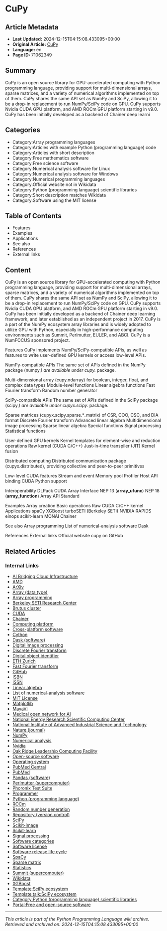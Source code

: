 # CuPy

## Article Metadata

- **Last Updated:** 2024-12-15T04:15:08.433095+00:00
- **Original Article:** [CuPy](https://en.wikipedia.org/wiki/CuPy)
- **Language:** en
- **Page ID:** 71062349

## Summary

CuPy is an open source library for GPU-accelerated computing with Python programming language, providing support for multi-dimensional arrays, sparse matrices, and a variety of numerical algorithms implemented on top of them.
CuPy shares the same API set as NumPy and SciPy, allowing it to be a drop-in replacement to run NumPy/SciPy code on GPU. CuPy supports Nvidia CUDA GPU platform, and AMD ROCm GPU platform starting in v9.0.
CuPy has been initially developed as a backend of Chainer deep learni

## Categories

- Category:Array programming languages
- Category:Articles with example Python (programming language) code
- Category:Articles with short description
- Category:Free mathematics software
- Category:Free science software
- Category:Numerical analysis software for Linux
- Category:Numerical analysis software for Windows
- Category:Numerical programming languages
- Category:Official website not in Wikidata
- Category:Python (programming language) scientific libraries
- Category:Short description matches Wikidata
- Category:Software using the MIT license

## Table of Contents

- Features
- Examples
- Applications
- See also
- References
- External links

## Content

CuPy is an open source library for GPU-accelerated computing with Python programming language, providing support for multi-dimensional arrays, sparse matrices, and a variety of numerical algorithms implemented on top of them.
CuPy shares the same API set as NumPy and SciPy, allowing it to be a drop-in replacement to run NumPy/SciPy code on GPU. CuPy supports Nvidia CUDA GPU platform, and AMD ROCm GPU platform starting in v9.0.
CuPy has been initially developed as a backend of Chainer deep learning framework, and later established as an independent project in 2017.
CuPy is a part of the NumPy ecosystem array libraries and is widely adopted to utilize GPU with Python, especially in high-performance computing environments such as Summit, Perlmutter, EULER, and ABCI.
CuPy is a NumFOCUS sponsored project.

Features
CuPy implements NumPy/SciPy-compatible APIs, as well as features to write user-defined GPU kernels or access low-level APIs.

NumPy-compatible APIs
The same set of APIs defined in the NumPy package (numpy.*) are available under cupy.* package.

Multi-dimensional array (cupy.ndarray) for boolean, integer, float, and complex data types
Module-level functions
Linear algebra functions
Fast Fourier transform
Random number generator

SciPy-compatible APIs
The same set of APIs defined in the SciPy package (scipy.*) are available under cupyx.scipy.* package.

Sparse matrices (cupyx.scipy.sparse.*_matrix) of CSR, COO, CSC, and DIA format
Discrete Fourier transform
Advanced linear algebra
Multidimensional image processing
Sparse linear algebra
Special functions
Signal processing
Statistical functions

User-defined GPU kernels
Kernel templates for element-wise and reduction operations
Raw kernel (CUDA C/C++)
Just-in-time transpiler (JIT)
Kernel fusion

Distributed computing
Distributed communication package (cupyx.distributed), providing collective and peer-to-peer primitives

Low-level CUDA features
Stream and event
Memory pool
Profiler
Host API binding
CUDA Python support

Interoperability
DLPack
CUDA Array Interface
NEP 13 (__array_ufunc__)
NEP 18 (__array_function__)
Array API Standard

Examples
Array creation
Basic operations
Raw CUDA C/C++ kernel
Applications
spaCy
XGBoost
turboSETI (Berkeley SETI)
NVIDIA RAPIDS
einops
scikit-learn
MONAI
Chainer

See also
Array programming
List of numerical-analysis software
Dask

References
External links
Official website
cupy on GitHub

## Related Articles

### Internal Links

- [AI Bridging Cloud Infrastructure](https://en.wikipedia.org/wiki/AI_Bridging_Cloud_Infrastructure)
- [AMD](https://en.wikipedia.org/wiki/AMD)
- [ArXiv](https://en.wikipedia.org/wiki/ArXiv)
- [Array (data type)](https://en.wikipedia.org/wiki/Array_(data_type))
- [Array programming](https://en.wikipedia.org/wiki/Array_programming)
- [Berkeley SETI Research Center](https://en.wikipedia.org/wiki/Berkeley_SETI_Research_Center)
- [Brutus cluster](https://en.wikipedia.org/wiki/Brutus_cluster)
- [CUDA](https://en.wikipedia.org/wiki/CUDA)
- [Chainer](https://en.wikipedia.org/wiki/Chainer)
- [Computing platform](https://en.wikipedia.org/wiki/Computing_platform)
- [Cross-platform software](https://en.wikipedia.org/wiki/Cross-platform_software)
- [Cython](https://en.wikipedia.org/wiki/Cython)
- [Dask (software)](https://en.wikipedia.org/wiki/Dask_(software))
- [Digital image processing](https://en.wikipedia.org/wiki/Digital_image_processing)
- [Discrete Fourier transform](https://en.wikipedia.org/wiki/Discrete_Fourier_transform)
- [Digital object identifier](https://en.wikipedia.org/wiki/Digital_object_identifier)
- [ETH Zurich](https://en.wikipedia.org/wiki/ETH_Zurich)
- [Fast Fourier transform](https://en.wikipedia.org/wiki/Fast_Fourier_transform)
- [GitHub](https://en.wikipedia.org/wiki/GitHub)
- [ISBN](https://en.wikipedia.org/wiki/ISBN)
- [ISSN](https://en.wikipedia.org/wiki/ISSN)
- [Linear algebra](https://en.wikipedia.org/wiki/Linear_algebra)
- [List of numerical-analysis software](https://en.wikipedia.org/wiki/List_of_numerical-analysis_software)
- [MIT License](https://en.wikipedia.org/wiki/MIT_License)
- [Matplotlib](https://en.wikipedia.org/wiki/Matplotlib)
- [MayaVi](https://en.wikipedia.org/wiki/MayaVi)
- [Medical open network for AI](https://en.wikipedia.org/wiki/Medical_open_network_for_AI)
- [National Energy Research Scientific Computing Center](https://en.wikipedia.org/wiki/National_Energy_Research_Scientific_Computing_Center)
- [National Institute of Advanced Industrial Science and Technology](https://en.wikipedia.org/wiki/National_Institute_of_Advanced_Industrial_Science_and_Technology)
- [Nature (journal)](https://en.wikipedia.org/wiki/Nature_(journal))
- [NumPy](https://en.wikipedia.org/wiki/NumPy)
- [Numerical analysis](https://en.wikipedia.org/wiki/Numerical_analysis)
- [Nvidia](https://en.wikipedia.org/wiki/Nvidia)
- [Oak Ridge Leadership Computing Facility](https://en.wikipedia.org/wiki/Oak_Ridge_Leadership_Computing_Facility)
- [Open-source software](https://en.wikipedia.org/wiki/Open-source_software)
- [Operating system](https://en.wikipedia.org/wiki/Operating_system)
- [PubMed Central](https://en.wikipedia.org/wiki/PubMed_Central)
- [PubMed](https://en.wikipedia.org/wiki/PubMed)
- [Pandas (software)](https://en.wikipedia.org/wiki/Pandas_(software))
- [Perlmutter (supercomputer)](https://en.wikipedia.org/wiki/Perlmutter_(supercomputer))
- [Phoronix Test Suite](https://en.wikipedia.org/wiki/Phoronix_Test_Suite)
- [Programmer](https://en.wikipedia.org/wiki/Programmer)
- [Python (programming language)](https://en.wikipedia.org/wiki/Python_(programming_language))
- [ROCm](https://en.wikipedia.org/wiki/ROCm)
- [Random number generation](https://en.wikipedia.org/wiki/Random_number_generation)
- [Repository (version control)](https://en.wikipedia.org/wiki/Repository_(version_control))
- [SciPy](https://en.wikipedia.org/wiki/SciPy)
- [Scikit-image](https://en.wikipedia.org/wiki/Scikit-image)
- [Scikit-learn](https://en.wikipedia.org/wiki/Scikit-learn)
- [Signal processing](https://en.wikipedia.org/wiki/Signal_processing)
- [Software categories](https://en.wikipedia.org/wiki/Software_categories)
- [Software license](https://en.wikipedia.org/wiki/Software_license)
- [Software release life cycle](https://en.wikipedia.org/wiki/Software_release_life_cycle)
- [SpaCy](https://en.wikipedia.org/wiki/SpaCy)
- [Sparse matrix](https://en.wikipedia.org/wiki/Sparse_matrix)
- [Statistics](https://en.wikipedia.org/wiki/Statistics)
- [Summit (supercomputer)](https://en.wikipedia.org/wiki/Summit_(supercomputer))
- [Wikidata](https://en.wikipedia.org/wiki/Wikidata)
- [XGBoost](https://en.wikipedia.org/wiki/XGBoost)
- [Template:SciPy ecosystem](https://en.wikipedia.org/wiki/Template:SciPy_ecosystem)
- [Template talk:SciPy ecosystem](https://en.wikipedia.org/wiki/Template_talk:SciPy_ecosystem)
- [Category:Python (programming language) scientific libraries](https://en.wikipedia.org/wiki/Category:Python_(programming_language)_scientific_libraries)
- [Portal:Free and open-source software](https://en.wikipedia.org/wiki/Portal:Free_and_open-source_software)

---
_This article is part of the Python Programming Language wiki archive._
_Retrieved and archived on: 2024-12-15T04:15:08.433095+00:00_